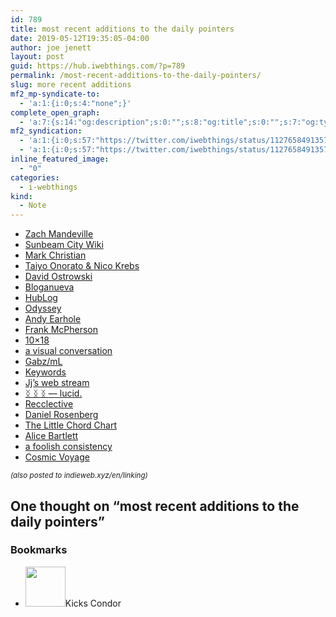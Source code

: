 ```yaml
---
id: 789
title: most recent additions to the daily pointers
date: 2019-05-12T19:35:05-04:00
author: joe jenett
layout: post
guid: https://hub.iwebthings.com/?p=789
permalink: /most-recent-additions-to-the-daily-pointers/
slug: more recent additions
mf2_mp-syndicate-to:
  - 'a:1:{i:0;s:4:"none";}'
complete_open_graph:
  - 'a:7:{s:14:"og:description";s:0:"";s:8:"og:title";s:0:"";s:7:"og:type";s:0:"";s:12:"twitter:card";s:7:"summary";s:15:"twitter:creator";s:0:"";s:19:"twitter:description";s:0:"";s:8:"og:image";s:0:"";}'
mf2_syndication:
  - 'a:1:{i:0;s:57:"https://twitter.com/iwebthings/status/1127658491357872129";}'
  - 'a:1:{i:0;s:57:"https://twitter.com/iwebthings/status/1127658491357872129";}'
inline_featured_image:
  - "0"
categories:
  - i-webthings
kind:
  - Note
---
```

  * [Zach Mandeville](https://coolguy.website/)
  * [Sunbeam City Wiki](https://wiki.sunbeam.city/)
  * [Mark Christian](https://writing.markchristian.org/)
  * [Taiyo Onorato & Nico Krebs](https://tonk.ch/)
  * [David Ostrowski](http://www.david-ostrowski.com/)
  * [Bloganueva](https://bloganueva.com/)
  * [HubLog](http://hublog.hubmed.org/)
  * [Odyssey](https://odyssey.neophilus.net/)
  * [Andy Earhole](https://warholcoverart.com/)
  * [Frank McPherson](https://fedwiki.frankmcpherson.net/)
  * [10×18](http://10x18.co/)
  * [a visual conversation](http://schmott.co/blog/)
  * [Gabz/mL](https://gabz.me/)
  * [Keywords](https://keywords.oxus.net/)
  * [Jj’s web stream](https://jj.isgeek.net/)
  * [ᛝ ᛝ ᛝ — lucid.](https://sphygm.us/)
  * [Recclective](https://recclective.com/)
  * [Daniel Rosenberg](https://danielrosenbergdesign.com/)
  * [The Little Chord Chart](http://vexflow.com/vexchords/)
  * [Alice Bartlett](http://alicebartlett.co.uk/)
  * [a foolish consistency](https://afc.letterspace.org/)
  * [Cosmic Voyage](https://cosmic.voyage/)

<small><em>(also posted to <a title="site gone? 04/17/23">indieweb.xyz/en/linking</a>)</em></small>

<h2 id="comments-title">One thought on “<span>most recent additions to the daily pointers</span>”		</h2>


<ol class="commentlist">
</ol>
<div class="bookmarks">
<h3>Bookmarks</h3>
<ul class="mention-list linkback-bookmark"><li class="webmention even thread-even depth-1 linkback-bookmark-single u-bookmark h-cite h-entry p-comment comment" id="comment-127">
<span class="p-author h-card"><a class="u-url" title="Kicks Condor bookmarked this note on kickscondor.com." href="https://www.kickscondor.com/"><img alt="" src="https://secure.gravatar.com/avatar/?s=64&amp;d=identicon&amp;r=pg" srcset="https://secure.gravatar.com/avatar/?s=128&amp;d=identicon&amp;r=pg 2x" class="avatar avatar-64 photo avatar-default u-photo" itemprop="image" loading="lazy" width="64" height="64"></a><span class="hide-name p-name">Kicks Condor</span></span><a class="u-url" href="https://www.kickscondor.com/raw-links-from-joe"></a>
</li></ul></div>